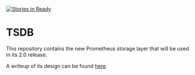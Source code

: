 [![Stories in Ready](https://badge.waffle.io/WJTian/tsdb.png?label=ready&title=Ready)](https://waffle.io/WJTian/tsdb?utm_source=badge)
# TSDB

This repository contains the new Prometheus storage layer that will be used in its 2.0 release.

A writeup of its design can be found [here](https://fabxc.org/blog/2017-04-10-writing-a-tsdb/).
